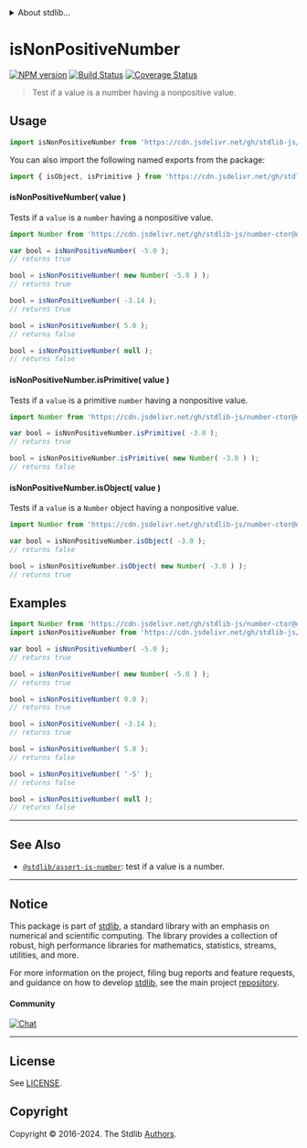 <!--

@license Apache-2.0

Copyright (c) 2018 The Stdlib Authors.

Licensed under the Apache License, Version 2.0 (the "License");
you may not use this file except in compliance with the License.
You may obtain a copy of the License at

   http://www.apache.org/licenses/LICENSE-2.0

Unless required by applicable law or agreed to in writing, software
distributed under the License is distributed on an "AS IS" BASIS,
WITHOUT WARRANTIES OR CONDITIONS OF ANY KIND, either express or implied.
See the License for the specific language governing permissions and
limitations under the License.

-->


<details>
  <summary>
    About stdlib...
  </summary>
  <p>We believe in a future in which the web is a preferred environment for numerical computation. To help realize this future, we've built stdlib. stdlib is a standard library, with an emphasis on numerical and scientific computation, written in JavaScript (and C) for execution in browsers and in Node.js.</p>
  <p>The library is fully decomposable, being architected in such a way that you can swap out and mix and match APIs and functionality to cater to your exact preferences and use cases.</p>
  <p>When you use stdlib, you can be absolutely certain that you are using the most thorough, rigorous, well-written, studied, documented, tested, measured, and high-quality code out there.</p>
  <p>To join us in bringing numerical computing to the web, get started by checking us out on <a href="https://github.com/stdlib-js/stdlib">GitHub</a>, and please consider <a href="https://opencollective.com/stdlib">financially supporting stdlib</a>. We greatly appreciate your continued support!</p>
</details>

# isNonPositiveNumber

[![NPM version][npm-image]][npm-url] [![Build Status][test-image]][test-url] [![Coverage Status][coverage-image]][coverage-url] <!-- [![dependencies][dependencies-image]][dependencies-url] -->

> Test if a value is a number having a nonpositive value.



<section class="usage">

## Usage

```javascript
import isNonPositiveNumber from 'https://cdn.jsdelivr.net/gh/stdlib-js/assert-is-nonpositive-number@v0.2.0-deno/mod.js';
```

You can also import the following named exports from the package:

```javascript
import { isObject, isPrimitive } from 'https://cdn.jsdelivr.net/gh/stdlib-js/assert-is-nonpositive-number@v0.2.0-deno/mod.js';
```

#### isNonPositiveNumber( value )

Tests if a `value` is a `number` having a nonpositive value.

<!-- eslint-disable no-new-wrappers -->

```javascript
import Number from 'https://cdn.jsdelivr.net/gh/stdlib-js/number-ctor@deno/mod.js';

var bool = isNonPositiveNumber( -5.0 );
// returns true

bool = isNonPositiveNumber( new Number( -5.0 ) );
// returns true

bool = isNonPositiveNumber( -3.14 );
// returns true

bool = isNonPositiveNumber( 5.0 );
// returns false

bool = isNonPositiveNumber( null );
// returns false
```

#### isNonPositiveNumber.isPrimitive( value )

Tests if a `value` is a primitive `number` having a nonpositive value.

<!-- eslint-disable no-new-wrappers -->

```javascript
import Number from 'https://cdn.jsdelivr.net/gh/stdlib-js/number-ctor@deno/mod.js';

var bool = isNonPositiveNumber.isPrimitive( -3.0 );
// returns true

bool = isNonPositiveNumber.isPrimitive( new Number( -3.0 ) );
// returns false
```

#### isNonPositiveNumber.isObject( value )

Tests if a `value` is a `Number` object having a nonpositive value.

<!-- eslint-disable no-new-wrappers -->

```javascript
import Number from 'https://cdn.jsdelivr.net/gh/stdlib-js/number-ctor@deno/mod.js';

var bool = isNonPositiveNumber.isObject( -3.0 );
// returns false

bool = isNonPositiveNumber.isObject( new Number( -3.0 ) );
// returns true
```

</section>

<!-- /.usage -->

<section class="examples">

## Examples

<!-- eslint-disable no-new-wrappers -->

<!-- eslint no-undef: "error" -->

```javascript
import Number from 'https://cdn.jsdelivr.net/gh/stdlib-js/number-ctor@deno/mod.js';
import isNonPositiveNumber from 'https://cdn.jsdelivr.net/gh/stdlib-js/assert-is-nonpositive-number@v0.2.0-deno/mod.js';

var bool = isNonPositiveNumber( -5.0 );
// returns true

bool = isNonPositiveNumber( new Number( -5.0 ) );
// returns true

bool = isNonPositiveNumber( 0.0 );
// returns true

bool = isNonPositiveNumber( -3.14 );
// returns true

bool = isNonPositiveNumber( 5.0 );
// returns false

bool = isNonPositiveNumber( '-5' );
// returns false

bool = isNonPositiveNumber( null );
// returns false
```

</section>

<!-- /.examples -->

<!-- Section for related `stdlib` packages. Do not manually edit this section, as it is automatically populated. -->

<section class="related">

* * *

## See Also

-   <span class="package-name">[`@stdlib/assert-is-number`][@stdlib/assert/is-number]</span><span class="delimiter">: </span><span class="description">test if a value is a number.</span>

</section>

<!-- /.related -->

<!-- Section for all links. Make sure to keep an empty line after the `section` element and another before the `/section` close. -->


<section class="main-repo" >

* * *

## Notice

This package is part of [stdlib][stdlib], a standard library with an emphasis on numerical and scientific computing. The library provides a collection of robust, high performance libraries for mathematics, statistics, streams, utilities, and more.

For more information on the project, filing bug reports and feature requests, and guidance on how to develop [stdlib][stdlib], see the main project [repository][stdlib].

#### Community

[![Chat][chat-image]][chat-url]

---

## License

See [LICENSE][stdlib-license].


## Copyright

Copyright &copy; 2016-2024. The Stdlib [Authors][stdlib-authors].

</section>

<!-- /.stdlib -->

<!-- Section for all links. Make sure to keep an empty line after the `section` element and another before the `/section` close. -->

<section class="links">

[npm-image]: http://img.shields.io/npm/v/@stdlib/assert-is-nonpositive-number.svg
[npm-url]: https://npmjs.org/package/@stdlib/assert-is-nonpositive-number

[test-image]: https://github.com/stdlib-js/assert-is-nonpositive-number/actions/workflows/test.yml/badge.svg?branch=v0.2.0
[test-url]: https://github.com/stdlib-js/assert-is-nonpositive-number/actions/workflows/test.yml?query=branch:v0.2.0

[coverage-image]: https://img.shields.io/codecov/c/github/stdlib-js/assert-is-nonpositive-number/main.svg
[coverage-url]: https://codecov.io/github/stdlib-js/assert-is-nonpositive-number?branch=main

<!--

[dependencies-image]: https://img.shields.io/david/stdlib-js/assert-is-nonpositive-number.svg
[dependencies-url]: https://david-dm.org/stdlib-js/assert-is-nonpositive-number/main

-->

[chat-image]: https://img.shields.io/gitter/room/stdlib-js/stdlib.svg
[chat-url]: https://app.gitter.im/#/room/#stdlib-js_stdlib:gitter.im

[stdlib]: https://github.com/stdlib-js/stdlib

[stdlib-authors]: https://github.com/stdlib-js/stdlib/graphs/contributors

[umd]: https://github.com/umdjs/umd
[es-module]: https://developer.mozilla.org/en-US/docs/Web/JavaScript/Guide/Modules

[deno-url]: https://github.com/stdlib-js/assert-is-nonpositive-number/tree/deno
[deno-readme]: https://github.com/stdlib-js/assert-is-nonpositive-number/blob/deno/README.md
[umd-url]: https://github.com/stdlib-js/assert-is-nonpositive-number/tree/umd
[umd-readme]: https://github.com/stdlib-js/assert-is-nonpositive-number/blob/umd/README.md
[esm-url]: https://github.com/stdlib-js/assert-is-nonpositive-number/tree/esm
[esm-readme]: https://github.com/stdlib-js/assert-is-nonpositive-number/blob/esm/README.md
[branches-url]: https://github.com/stdlib-js/assert-is-nonpositive-number/blob/main/branches.md

[stdlib-license]: https://raw.githubusercontent.com/stdlib-js/assert-is-nonpositive-number/main/LICENSE

<!-- <related-links> -->

[@stdlib/assert/is-number]: https://github.com/stdlib-js/assert-is-number/tree/deno

<!-- </related-links> -->

</section>

<!-- /.links -->
